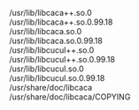/usr/lib/libcaca++.so.0  
/usr/lib/libcaca++.so.0.99.18  
/usr/lib/libcaca.so.0  
/usr/lib/libcaca.so.0.99.18  
/usr/lib/libcucul++.so.0  
/usr/lib/libcucul++.so.0.99.18  
/usr/lib/libcucul.so.0  
/usr/lib/libcucul.so.0.99.18  
/usr/share/doc/libcaca  
/usr/share/doc/libcaca/COPYING  
